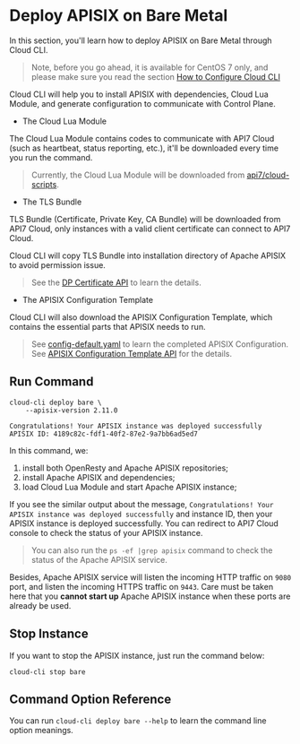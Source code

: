 Deploy APISIX on Bare Metal
=======================

In this section, you'll learn how to deploy APISIX on Bare Metal through Cloud CLI.

> Note, before you go ahead, it is available for CentOS 7 only, and please make sure you read the section
> [How to Configure Cloud CLI](./configuring-cloud-cli.md)

Cloud CLI will help you to install APISIX with dependencies, Cloud Lua Module, and generate configuration to communicate with Control Plane.

* The Cloud Lua Module

The Cloud Lua Module contains codes to communicate with API7 Cloud (such as
heartbeat, status reporting, etc.), it'll be downloaded every time you run the command.

> Currently, the Cloud Lua Module will be downloaded from [api7/cloud-scripts](https://github.com/api7/cloud-scripts).

* The TLS Bundle

TLS Bundle (Certificate, Private Key, CA Bundle) will be downloaded from API7
Cloud, only instances with a valid client certificate can connect to API7 Cloud.

Cloud CLI will copy TLS Bundle into installation directory of Apache APISIX to
avoid permission issue.

> See the
> [DP Certificate API](https://docs.az-staging.api7.cloud/swagger/#/controlplanes_operation/getCertificates)
> to learn the details.

* The APISIX Configuration Template

Cloud CLI will also download the APISIX Configuration Template, which contains
the essential parts that APISIX needs to run.

> See
> [config-default.yaml](https://github.com/apache/apisix/blob/master/conf/config-default.yaml)
> to learn the completed APISIX Configuration.
> See [APISIX Configuration Template API](https://docs.az-staging.api7.cloud/swagger/#/controlplanes_operation/getControlPlaneStartupConfig)
> for the details.

Run Command
-----------

```shell
cloud-cli deploy bare \
    --apisix-version 2.11.0

Congratulations! Your APISIX instance was deployed successfully
APISIX ID: 4189c82c-fdf1-40f2-87e2-9a7bb6ad5ed7
```

In this command, we:

1. install both OpenResty and Apache APISIX repositories;
2. install Apache APISIX and dependencies;
3. load Cloud Lua Module and start Apache APISIX instance;

If you see the similar output about the message, `Congratulations! Your APISIX instance was deployed successfully`
and instance ID, then your APISIX instance is deployed successfully. You can 
redirect to API7 Cloud console to check the status of your APISIX instance.

> You can also run the `ps -ef |grep apisix` command to check the status of the Apache APISIX service.

Besides, Apache APISIX service will listen the incoming HTTP traffic on `9080` port, and
listen the incoming HTTPS traffic on `9443`. Care must be taken here that you 
**cannot start up** Apache APISIX instance when these ports are already be used.

Stop Instance
-------------

If you want to stop the APISIX instance, just run the command below:

```shell
cloud-cli stop bare
```

Command Option Reference
------------------------

You can run `cloud-cli deploy bare --help` to learn the command line option meanings.

